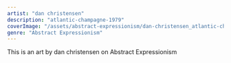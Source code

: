 ```yaml
---
artist: "dan christensen"
description: "atlantic-champagne-1979"
coverImage: "/assets/abstract-expressionism/dan-christensen_atlantic-champagne-1979.jpg"
genre: "Abstract Expressionism"
---
```

This is an art by dan christensen on Abstract Expressionism

